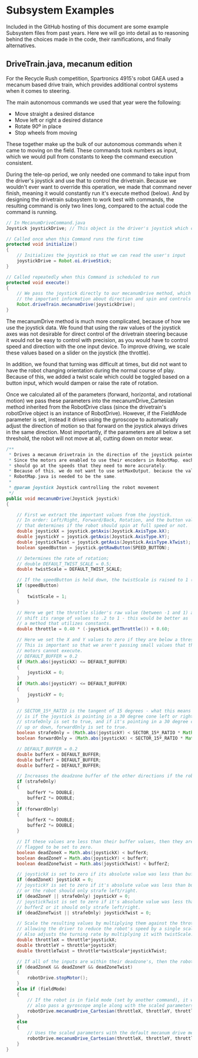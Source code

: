 # Subsystem Examples

Included in the GitHub hosting of this document are some example Subsystem files from past years. Here we will go into detail as to reasoning behind the choices made in the code, their ramifications, and finally alternatives.

## DriveTrain.java, mecanum edition

For the Recycle Rush competition, Spartronics 4915's robot GAEA used a mecanum based drive train, which provides additional control systems when it comes to steering.

The main autonomous commands we used that year were the following:
* Move straight a desired distance
* Move left or right a desired distance
* Rotate 90º in place
* Stop wheels from moving

These together make up the bulk of our autonomous commands when it came to moving on the field. These commands took numbers as input, which we would pull from constants to keep the command execution consistent.

During the tele-op period, we only needed one command to take input from the driver's joystick and use that to control the drivetrain. Because we wouldn't ever want to override this operation, we made that command never finish, meaning it would constantly run it's execute method (below). And by designing the drivetrain subsystem to work best with commands, the resulting command is only two lines long, compared to the actual code the command is running.

```java
// In MecanumDriveCommand.java
Joystick joystickDrive; // This object is the driver's joystick which controls the driving of the robot.

// Called once when this Command runs the first time
protected void initialize()
{
    // Initializes the joystick so that we can read the user's input
    joystickDrive = Robot.oi.driveStick;
}

// Called repeatedly when this Command is scheduled to run
protected void execute()
{
    // We pass the joystick directly to our mecanumDrive method, which extracts
    // the important information about direction and spin and controls the motors appropriately
    Robot.driveTrain.mecanumDrive(joystickDrive);
}
```

The mecanumDrive method is much more complicated, because of how we use the joystick data. We found that using the raw values of the joystick axes was not desirable for direct control of the drivetrain steering because it would not be easy to control with precision, as you would have to control speed and direction with the one input device. To improve driving, we scale these values based on a slider on the joystick (the throttle).

In addition, we found that turning was difficult at times, but did not want to have the robot changing orientation during the normal course of play. Because of this, we added a twist scale which could be toggled based on a button input, which would dampen or raise the rate of rotation.

Once we calculated all of the parameters (forward, horizontal, and rotational motion) we pass these parameters into the mecanumDrive_Cartesian method inherited from the RobotDrive class (since the drivetrain's robotDrive object is an instance of RobotDrive). However, if the FieldMode parameter is set, instead it drives using the gyroscope to automatically adjust the direction of motion so that forward on the joystick always drives in the same direction. Most importantly, if the parameters are all below a set threshold, the robot will not move at all, cutting down on motor wear.

```java
/**
 * Drives a mecanum drivetrain in the direction of the joystick pointed
 * Since the motors are enabled to use their encoders in RobotMap, each motor
 * should go at the speeds that they need to more accurately.
 * Because of this, we do not want to use setMaxOutput, because the value set in
 * RobotMap.java is needed to be the same.
 *
 * @param joystick Joystick controlling the robot movement
 */
public void mecanumDrive(Joystick joystick)
{

    // First we extract the important values from the joystick.
    // In order: Left/Right, Forward/Back, Rotation, and the button value
    // that determines if the robot should spin at full speed or not.
    double joystickX = joystick.getAxis(Joystick.AxisType.kX);
    double joystickY = joystick.getAxis(Joystick.AxisType.kY);
    double joystickTwist = joystick.getAxis(Joystick.AxisType.kTwist);
    boolean speedButton = joystick.getRawButton(SPEED_BUTTON);

    // Determines the rate of rotation;
    // double DEFAULT_TWIST_SCALE = 0.5;
    double twistScale = DEFAULT_TWIST_SCALE;

    // If the speedButton is held down, the twistScale is raised to 1 (full)
    if (speedButton)
    {
        twistScale = 1;
    }

    // Here we get the throttle slider's raw value (between -1 and 1) and
    // shift its range of values to .2 to 1 - this would be better as
    // a method that utilizes constants.
    double throttle = 0.40 * (-joystick.getThrottle()) + 0.60;

    // Here we set the X and Y values to zero if they are below a threshold.
    // This is important so that we aren't passing small values that the
    // motors cannot execute.
    // DEFAULT_BUFFER = 0.2
    if (Math.abs(joystickX) <= DEFAULT_BUFFER)
    {
        joystickX = 0;
    }
    if (Math.abs(joystickY) <= DEFAULT_BUFFER)
    {
        joystickY = 0;
    }

    // SECTOR_15º_RATIO is the tangent of 15 degrees - what this means
    // is if the joystick is pointing in a 30 degree cone left or right,
    // strafeOnly is set to true, and if it's pointing in a 30 degree cone
    // up or down, forwardOnly is set to true.
    boolean strafeOnly = (Math.abs(joystickY) < SECTOR_15º_RATIO * Math.abs(joystickX));
    boolean forwardOnly = (Math.abs(joystickX) < SECTOR_15º_RATIO * Math.abs(joystickY));

    // DEFAULT_BUFFER = 0.2
    double bufferX = DEFAULT_BUFFER;
    double bufferY = DEFAULT_BUFFER;
    double bufferZ = DEFAULT_BUFFER;

    // Increases the deadzone buffer of the other directions if the robot should strafeOnly or go forwardOnly
    if (strafeOnly)
    {
        bufferY *= DOUBLE;
        bufferZ *= DOUBLE;
    }
    if (forwardOnly)
    {
        bufferX *= DOUBLE;
        bufferZ *= DOUBLE;
    }

    // If these values are less than their buffer values, then they are
    // flagged to be set to zero.
    boolean deadZoneX = Math.abs(joystickX) < bufferX;
    boolean deadZoneY = Math.abs(joystickY) < bufferY;
    boolean deadZoneTwist = Math.abs(joystickTwist) < bufferZ;

    // joystickX is set to zero if its absolute value was less than bufferX
    if (deadZoneX) joystickX = 0;
    // joystickY is set to zero if it's absolute value was less than bufferY
    // or the robot should only strafe left/right.
    if (deadZoneY || strafeOnly) joystickY = 0;
    // joystickTwist is set to zero if it's absolute value was less than
    // bufferZ or it should only strafe left/right.
    if (deadZoneTwist || strafeOnly) joystickTwist = 0;

    // Scale the resulting values by multiplying them against the throttle,
    // allowing the driver to reduce the robot's speed by a single scalar.
    // Also adjusts the turning rate by multiplying it with twistScale.
    double throttleX = throttle*joystickX;
    double throttleY = throttle*joystickY;
    double throttleTwist = throttle*twistScale*joystickTwist;

    // If all of the inputs are within their deadzone's, then the robot will stop moving.
    if (deadZoneX && deadZoneY && deadZoneTwist)
    {
        robotDrive.stopMotor();
    }
    else if (fieldMode)
    {
        // If the robot is in field mode (set by another command), it will
        // also pass a gyroscope angle along with the scaled parameters.
        robotDrive.mecanumDrive_Cartesian(throttleX, throttleY, throttleTwist, trackGyro());
    }
    else
    {
        // Uses the scaled parameters with the default mecanum drive method in RobotDrive.java
        robotDrive.mecanumDrive_Cartesian(throttleX, throttleY, throttleTwist, 0);
    }
}
```
